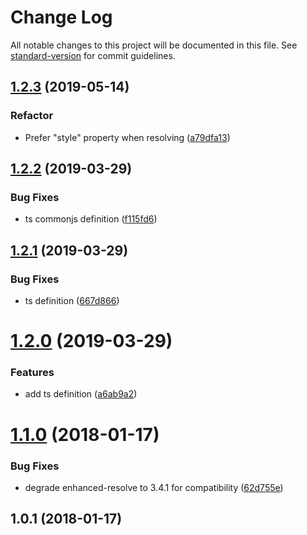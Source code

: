 # Change Log

All notable changes to this project will be documented in this file. See [standard-version](https://github.com/conventional-changelog/standard-version) for commit guidelines.

<a name="1.2.3"></a>
## [1.2.3](https://github.com/clarkdo/postcss-import-resolver/compare/v1.2.2...v1.2.3) (2019-05-14)

### Refactor

* Prefer "style" property when resolving ([a79dfa13](https://github.com/jsless/postcss-import-resolver/pull/2))

<a name="1.2.2"></a>
## [1.2.2](https://github.com/clarkdo/postcss-import-resolver/compare/v1.2.1...v1.2.2) (2019-03-29)


### Bug Fixes

* ts commonjs definition ([f115fd6](https://github.com/clarkdo/postcss-import-resolver/commit/f115fd6))



<a name="1.2.1"></a>
## [1.2.1](https://github.com/clarkdo/postcss-import-resolver/compare/v1.2.0...v1.2.1) (2019-03-29)


### Bug Fixes

* ts definition ([667d866](https://github.com/clarkdo/postcss-import-resolver/commit/667d866))



<a name="1.2.0"></a>
# [1.2.0](https://github.com/clarkdo/postcss-import-resolver/compare/v1.1.0...v1.2.0) (2019-03-29)


### Features

* add ts definition ([a6ab9a2](https://github.com/clarkdo/postcss-import-resolver/commit/a6ab9a2))



<a name="1.1.0"></a>
# [1.1.0](https://github.com/clarkdo/postcss-import-resolver/compare/v1.0.1...v1.1.0) (2018-01-17)


### Bug Fixes

* degrade enhanced-resolve to 3.4.1 for compatibility ([62d755e](https://github.com/clarkdo/postcss-import-resolver/commit/62d755e))



<a name="1.0.1"></a>
## 1.0.1 (2018-01-17)
